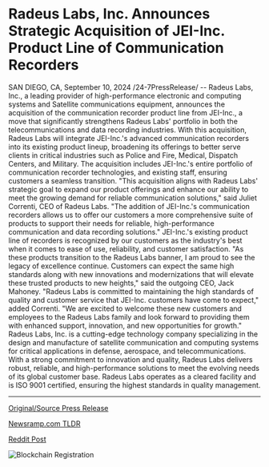 # Radeus Labs, Inc. Announces Strategic Acquisition of JEI-Inc. Product Line of Communication Recorders

SAN DIEGO, CA, September 10, 2024 /24-7PressRelease/ -- Radeus Labs, Inc., a leading provider of high-performance electronic and computing systems and Satellite communications equipment, announces the acquisition of the communication recorder product line from JEI-Inc., a move that significantly strengthens Radeus Labs' portfolio in both the telecommunications and data recording industries.  With this acquisition, Radeus Labs will integrate JEI-Inc.'s advanced communication recorders into its existing product lineup, broadening its offerings to better serve clients in critical industries such as Police and Fire, Medical, Dispatch Centers, and Military. The acquisition includes JEI-Inc.'s entire portfolio of communication recorder technologies, and existing staff, ensuring customers a seamless transition.  "This acquisition aligns with Radeus Labs' strategic goal to expand our product offerings and enhance our ability to meet the growing demand for reliable communication solutions," said Juliet Correnti, CEO of Radeus Labs. "The addition of JEI-Inc.'s communication recorders allows us to offer our customers a more comprehensive suite of products to support their needs for reliable, high-performance communication and data recording solutions."  JEI-Inc.'s existing product line of recorders is recognized by our customers as the industry's best when it comes to ease of use, reliability, and customer satisfaction. "As these products transition to the Radeus Labs banner, I am proud to see the legacy of excellence continue. Customers can expect the same high standards along with new innovations and modernizations that will elevate these trusted products to new heights," said the outgoing CEO, Jack Mahoney.  "Radeus Labs is committed to maintaining the high standards of quality and customer service that JEI-Inc. customers have come to expect," added Correnti. "We are excited to welcome these new customers and employees to the Radeus Labs family and look forward to providing them with enhanced support, innovation, and new opportunities for growth."  Radeus Labs, Inc. is a cutting-edge technology company specializing in the design and manufacture of satellite communication and computing systems for critical applications in defense, aerospace, and telecommunications. With a strong commitment to innovation and quality, Radeus Labs delivers robust, reliable, and high-performance solutions to meet the evolving needs of its global customer base. Radeus Labs operates as a cleared facility and is ISO 9001 certified, ensuring the highest standards in quality management. 

---

[Original/Source Press Release](https://www.24-7pressrelease.com/press-release/514183/radeus-labs-inc-announces-strategic-acquisition-of-jei-inc-product-line-of-communication-recorders)
                    

[Newsramp.com TLDR](None) 



[Reddit Post](https://www.reddit.com/r/technology_press/comments/1fdc02t/radeus_labs_inc_acquires_communication_recorder/) 



![Blockchain Registration](https://cdn.newsramp.app/24-7PressRelease/qrcode/249/10/zealr0W4.webp)